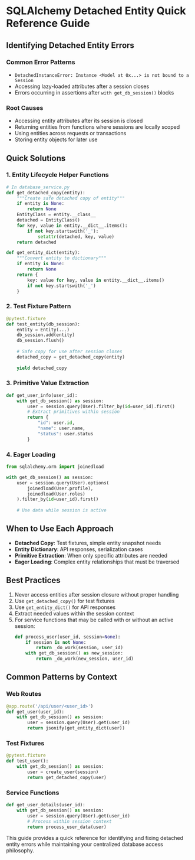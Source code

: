 # SQLAlchemy Detached Entity Quick Reference Guide

## Identifying Detached Entity Errors

### Common Error Patterns
- `DetachedInstanceError: Instance <Model at 0x...> is not bound to a Session`
- Accessing lazy-loaded attributes after a session closes
- Errors occurring in assertions after `with get_db_session()` blocks

### Root Causes
- Accessing entity attributes after its session is closed
- Returning entities from functions where sessions are locally scoped
- Using entities across requests or transactions
- Storing entity objects for later use

## Quick Solutions

### 1. Entity Lifecycle Helper Functions

```python
# In database_service.py
def get_detached_copy(entity):
    """Create safe detached copy of entity"""
    if entity is None:
        return None
    EntityClass = entity.__class__
    detached = EntityClass()
    for key, value in entity.__dict__.items():
        if not key.startswith('_'):
            setattr(detached, key, value)
    return detached

def get_entity_dict(entity):
    """Convert entity to dictionary"""
    if entity is None:
        return None
    return {
        key: value for key, value in entity.__dict__.items()
        if not key.startswith('_')
    }
```

### 2. Test Fixture Pattern

```python
@pytest.fixture
def test_entity(db_session):
    entity = Entity(...)
    db_session.add(entity)
    db_session.flush()
    
    # Safe copy for use after session closes
    detached_copy = get_detached_copy(entity)
    
    yield detached_copy
```

### 3. Primitive Value Extraction

```python
def get_user_info(user_id):
    with get_db_session() as session:
        user = session.query(User).filter_by(id=user_id).first()
        # Extract primitives within session
        return {
            "id": user.id,
            "name": user.name,
            "status": user.status
        }
```

### 4. Eager Loading

```python
from sqlalchemy.orm import joinedload

with get_db_session() as session:
    user = session.query(User).options(
        joinedload(User.profile),
        joinedload(User.roles)
    ).filter_by(id=user_id).first()
    
    # Use data while session is active
```

## When to Use Each Approach

- **Detached Copy**: Test fixtures, simple entity snapshot needs
- **Entity Dictionary**: API responses, serialization cases
- **Primitive Extraction**: When only specific attributes are needed
- **Eager Loading**: Complex entity relationships that must be traversed

## Best Practices

1. Never access entities after session closure without proper handling
2. Use `get_detached_copy()` for test fixtures
3. Use `get_entity_dict()` for API responses
4. Extract needed values within the session context
5. For service functions that may be called with or without an active session:
   ```python
   def process_user(user_id, session=None):
       if session is not None:
           return _do_work(session, user_id)
       with get_db_session() as new_session:
           return _do_work(new_session, user_id)
   ```

## Common Patterns by Context

### Web Routes
```python
@app.route('/api/user/<user_id>')
def get_user(user_id):
    with get_db_session() as session:
        user = session.query(User).get(user_id)
        return jsonify(get_entity_dict(user))
```

### Test Fixtures
```python
@pytest.fixture
def test_user():
    with get_db_session() as session:
        user = create_user(session)
        return get_detached_copy(user)
```

### Service Functions
```python
def get_user_details(user_id):
    with get_db_session() as session:
        user = session.query(User).get(user_id)
        # Process within session context
        return process_user_data(user)
```

This guide provides a quick reference for identifying and fixing detached entity errors while maintaining your centralized database access philosophy.